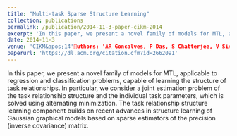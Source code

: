 ```yaml
---
title: "Multi-task Sparse Structure Learning"
collection: publications
permalink: /publication/2014-11-3-paper-cikm-2014
excerpt: 'In this paper, we present a novel family of models for MTL, applicable to regression and classification problems, capable of learning the structure of task relationships. In particular, we consider a joint estimation problem of the task relationship structure and the individual task parameters, which is solved using alternating minimization. The task relationship structure learning component builds on recent advances in structure learning of Gaussian graphical models based on sparse estimators of the precision (inverse covariance) matrix. '
date: 2014-11-3
venue: 'CIKM&apos;14'uthors: 'AR Goncalves, P Das, S Chatterjee, V Sivakumar, FJ Von Zuben, A Banerjee'
paperurl: 'https://dl.acm.org/citation.cfm?id=2662091'
---
```

In this paper, we present a novel family of models for MTL, applicable to regression and classification problems, capable of learning the structure of task relationships. In particular, we consider a joint estimation problem of the task relationship structure and the individual task parameters, which is solved using alternating minimization. The task relationship structure learning component builds on recent advances in structure learning of Gaussian graphical models based on sparse estimators of the precision (inverse covariance) matrix. 
